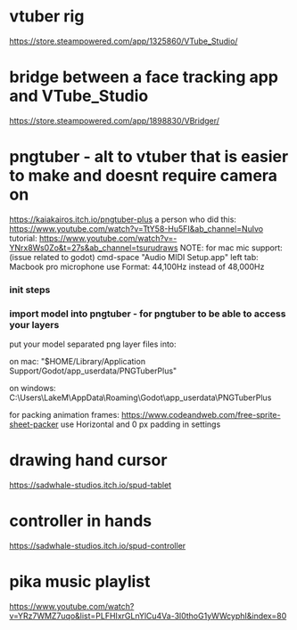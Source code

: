 
# vtuber rig
https://store.steampowered.com/app/1325860/VTube_Studio/

# bridge between a face tracking app and VTube_Studio
https://store.steampowered.com/app/1898830/VBridger/

# pngtuber - alt to vtuber that is easier to make and doesnt require camera on
https://kaiakairos.itch.io/pngtuber-plus
  a person who did this:
  https://www.youtube.com/watch?v=TtY58-Hu5FI&ab_channel=Nulvo
  tutorial:
  https://www.youtube.com/watch?v=-YNrx8Ws0Zo&t=27s&ab_channel=tsurudraws
NOTE: for mac mic support: (issue related to godot)
  cmd-space "Audio MIDI Setup.app"
    left tab: Macbook pro microphone
      use Format: 44,100Hz instead of 48,000Hz

### init steps

### import model into pngtuber - for pngtuber to be able to access your layers

put your model separated png layer files into:

on mac:
"$HOME/Library/Application Support/Godot/app_userdata/PNGTuberPlus"

on windows:
C:\Users\LakeM\AppData\Roaming\Godot\app_userdata\PNGTuberPlus

for packing animation frames:
  https://www.codeandweb.com/free-sprite-sheet-packer
  use Horizontal and 0 px padding in settings

# drawing hand cursor
https://sadwhale-studios.itch.io/spud-tablet

# controller in hands
https://sadwhale-studios.itch.io/spud-controller

# pika music playlist
https://www.youtube.com/watch?v=YRz7WMZ7uqo&list=PLFHIxrGLnYlCu4Va-3l0thoG1yWWcyphI&index=80
